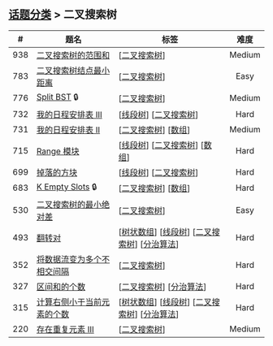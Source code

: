 <!--|This file generated by command(leetcode tag); DO NOT EDIT.            |-->
<!--+----------------------------------------------------------------------+-->
<!--|@author    Openset <openset.wang@gmail.com>                           |-->
<!--|@link      https://github.com/openset                                 |-->
<!--|@home      https://github.com/openset/leetcode                        |-->
<!--+----------------------------------------------------------------------+-->

## [话题分类](https://github.com/openset/leetcode/blob/master/tag/README.md) > 二叉搜索树

| # | 题名 | 标签 | 难度 |
| :-: | - | - | :-: |
| 938 | [二叉搜索树的范围和](https://github.com/openset/leetcode/tree/master/problems/range-sum-of-bst) | [[二叉搜索树](https://github.com/openset/leetcode/tree/master/tag/binary-search-tree/README.md)]  | Medium |
| 783 | [二叉搜索树结点最小距离](https://github.com/openset/leetcode/tree/master/problems/minimum-distance-between-bst-nodes) | [[二叉搜索树](https://github.com/openset/leetcode/tree/master/tag/binary-search-tree/README.md)]  | Easy |
| 776 | [Split BST](https://github.com/openset/leetcode/tree/master/problems/split-bst) 🔒 | [[二叉搜索树](https://github.com/openset/leetcode/tree/master/tag/binary-search-tree/README.md)]  | Medium |
| 732 | [我的日程安排表 III](https://github.com/openset/leetcode/tree/master/problems/my-calendar-iii) | [[线段树](https://github.com/openset/leetcode/tree/master/tag/segment-tree/README.md)] [[二叉搜索树](https://github.com/openset/leetcode/tree/master/tag/binary-search-tree/README.md)]  | Hard |
| 731 | [我的日程安排表 II](https://github.com/openset/leetcode/tree/master/problems/my-calendar-ii) | [[二叉搜索树](https://github.com/openset/leetcode/tree/master/tag/binary-search-tree/README.md)] [[数组](https://github.com/openset/leetcode/tree/master/tag/array/README.md)]  | Medium |
| 715 | [Range 模块](https://github.com/openset/leetcode/tree/master/problems/range-module) | [[线段树](https://github.com/openset/leetcode/tree/master/tag/segment-tree/README.md)] [[二叉搜索树](https://github.com/openset/leetcode/tree/master/tag/binary-search-tree/README.md)] [[数组](https://github.com/openset/leetcode/tree/master/tag/array/README.md)]  | Hard |
| 699 | [掉落的方块](https://github.com/openset/leetcode/tree/master/problems/falling-squares) | [[线段树](https://github.com/openset/leetcode/tree/master/tag/segment-tree/README.md)] [[二叉搜索树](https://github.com/openset/leetcode/tree/master/tag/binary-search-tree/README.md)]  | Hard |
| 683 | [K Empty Slots](https://github.com/openset/leetcode/tree/master/problems/k-empty-slots) 🔒 | [[二叉搜索树](https://github.com/openset/leetcode/tree/master/tag/binary-search-tree/README.md)] [[数组](https://github.com/openset/leetcode/tree/master/tag/array/README.md)]  | Hard |
| 530 | [二叉搜索树的最小绝对差](https://github.com/openset/leetcode/tree/master/problems/minimum-absolute-difference-in-bst) | [[二叉搜索树](https://github.com/openset/leetcode/tree/master/tag/binary-search-tree/README.md)]  | Easy |
| 493 | [翻转对](https://github.com/openset/leetcode/tree/master/problems/reverse-pairs) | [[树状数组](https://github.com/openset/leetcode/tree/master/tag/binary-indexed-tree/README.md)] [[线段树](https://github.com/openset/leetcode/tree/master/tag/segment-tree/README.md)] [[二叉搜索树](https://github.com/openset/leetcode/tree/master/tag/binary-search-tree/README.md)] [[分治算法](https://github.com/openset/leetcode/tree/master/tag/divide-and-conquer/README.md)]  | Hard |
| 352 | [将数据流变为多个不相交间隔](https://github.com/openset/leetcode/tree/master/problems/data-stream-as-disjoint-intervals) | [[二叉搜索树](https://github.com/openset/leetcode/tree/master/tag/binary-search-tree/README.md)]  | Hard |
| 327 | [区间和的个数](https://github.com/openset/leetcode/tree/master/problems/count-of-range-sum) | [[二叉搜索树](https://github.com/openset/leetcode/tree/master/tag/binary-search-tree/README.md)] [[分治算法](https://github.com/openset/leetcode/tree/master/tag/divide-and-conquer/README.md)]  | Hard |
| 315 | [计算右侧小于当前元素的个数](https://github.com/openset/leetcode/tree/master/problems/count-of-smaller-numbers-after-self) | [[树状数组](https://github.com/openset/leetcode/tree/master/tag/binary-indexed-tree/README.md)] [[线段树](https://github.com/openset/leetcode/tree/master/tag/segment-tree/README.md)] [[二叉搜索树](https://github.com/openset/leetcode/tree/master/tag/binary-search-tree/README.md)] [[分治算法](https://github.com/openset/leetcode/tree/master/tag/divide-and-conquer/README.md)]  | Hard |
| 220 | [存在重复元素 III](https://github.com/openset/leetcode/tree/master/problems/contains-duplicate-iii) | [[二叉搜索树](https://github.com/openset/leetcode/tree/master/tag/binary-search-tree/README.md)]  | Medium |
